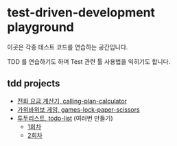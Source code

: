 # test-driven-development playground

이곳은 각종 테스트 코드를 연습하는 공간입니다.

TDD 를 연습하기도 하며 Test 관련 툴 사용법을 익히기도 합니다.

## tdd projects

- [전화 요금 계산기, calling-plan-calculator](#)
- [가위바위보 게임, games-lock-paper-scissors](https://github.com/my-research/test-driven-development/tree/master/games-lock-paper-scissors)
- [투두리스트, todo-list](https://github.com/my-research/test-driven-development/tree/master/todo-list) (여러번 만들기)
  - [1회차](https://github.com/my-research/test-driven-development/tree/master/todo-list/todo-1)
  - [2회차](#)